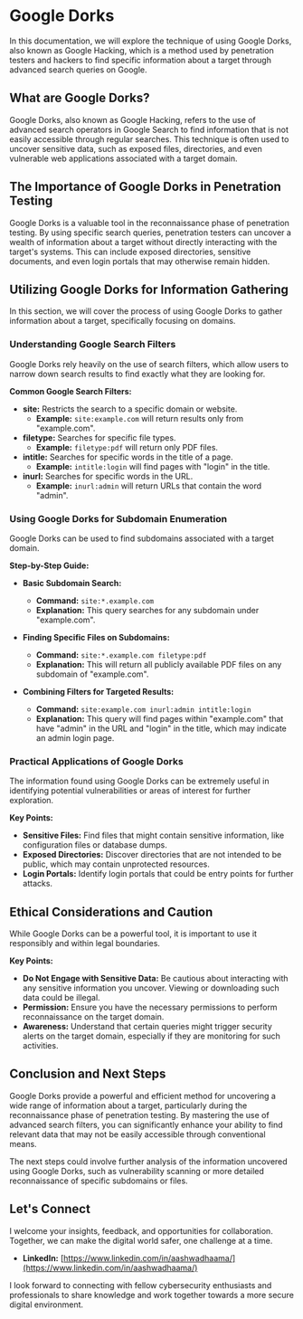 # Google Dorks

In this documentation, we will explore the technique of using Google Dorks, also known as Google Hacking, which is a method used by penetration testers and hackers to find specific information about a target through advanced search queries on Google.

## What are Google Dorks?

Google Dorks, also known as Google Hacking, refers to the use of advanced search operators in Google Search to find information that is not easily accessible through regular searches. This technique is often used to uncover sensitive data, such as exposed files, directories, and even vulnerable web applications associated with a target domain.

## The Importance of Google Dorks in Penetration Testing

Google Dorks is a valuable tool in the reconnaissance phase of penetration testing. By using specific search queries, penetration testers can uncover a wealth of information about a target without directly interacting with the target's systems. This can include exposed directories, sensitive documents, and even login portals that may otherwise remain hidden.

## Utilizing Google Dorks for Information Gathering

In this section, we will cover the process of using Google Dorks to gather information about a target, specifically focusing on domains.

### Understanding Google Search Filters

Google Dorks rely heavily on the use of search filters, which allow users to narrow down search results to find exactly what they are looking for.

**Common Google Search Filters:**

- **site:** Restricts the search to a specific domain or website.
  - **Example:** `site:example.com` will return results only from "example.com".
- **filetype:** Searches for specific file types.
  - **Example:** `filetype:pdf` will return only PDF files.
- **intitle:** Searches for specific words in the title of a page.
  - **Example:** `intitle:login` will find pages with "login" in the title.
- **inurl:** Searches for specific words in the URL.
  - **Example:** `inurl:admin` will return URLs that contain the word "admin".

### Using Google Dorks for Subdomain Enumeration

Google Dorks can be used to find subdomains associated with a target domain.

**Step-by-Step Guide:**

- **Basic Subdomain Search:**
  - **Command:** `site:*.example.com`
  - **Explanation:** This query searches for any subdomain under "example.com".
  
- **Finding Specific Files on Subdomains:**
  - **Command:** `site:*.example.com filetype:pdf`
  - **Explanation:** This will return all publicly available PDF files on any subdomain of "example.com".
  
- **Combining Filters for Targeted Results:**
  - **Command:** `site:example.com inurl:admin intitle:login`
  - **Explanation:** This query will find pages within "example.com" that have "admin" in the URL and "login" in the title, which may indicate an admin login page.

### Practical Applications of Google Dorks

The information found using Google Dorks can be extremely useful in identifying potential vulnerabilities or areas of interest for further exploration.

**Key Points:**

- **Sensitive Files:** Find files that might contain sensitive information, like configuration files or database dumps.
- **Exposed Directories:** Discover directories that are not intended to be public, which may contain unprotected resources.
- **Login Portals:** Identify login portals that could be entry points for further attacks.

## Ethical Considerations and Caution

While Google Dorks can be a powerful tool, it is important to use it responsibly and within legal boundaries.

**Key Points:**

- **Do Not Engage with Sensitive Data:** Be cautious about interacting with any sensitive information you uncover. Viewing or downloading such data could be illegal.
- **Permission:** Ensure you have the necessary permissions to perform reconnaissance on the target domain.
- **Awareness:** Understand that certain queries might trigger security alerts on the target domain, especially if they are monitoring for such activities.

## Conclusion and Next Steps

Google Dorks provide a powerful and efficient method for uncovering a wide range of information about a target, particularly during the reconnaissance phase of penetration testing. By mastering the use of advanced search filters, you can significantly enhance your ability to find relevant data that may not be easily accessible through conventional means.

The next steps could involve further analysis of the information uncovered using Google Dorks, such as vulnerability scanning or more detailed reconnaissance of specific subdomains or files.

## Let's Connect

I welcome your insights, feedback, and opportunities for collaboration. Together, we can make the digital world safer, one challenge at a time.

- **LinkedIn:** [https://www.linkedin.com/in/aashwadhaama/](https://www.linkedin.com/in/aashwadhaama/)

I look forward to connecting with fellow cybersecurity enthusiasts and professionals to share knowledge and work together towards a more secure digital environment.
